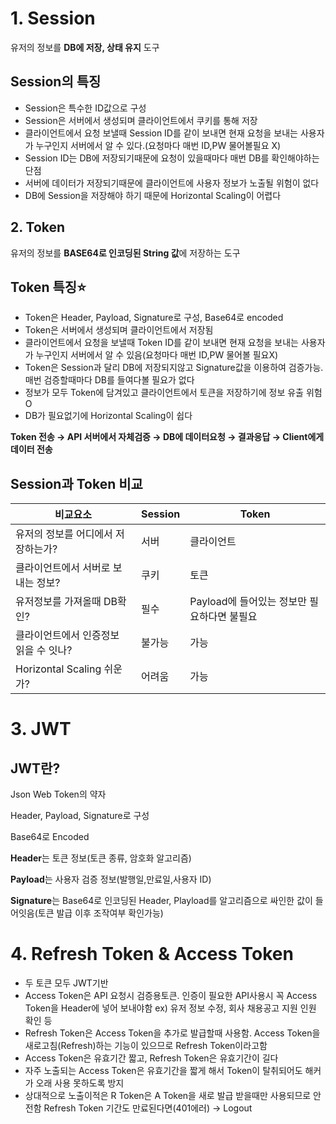 # 1. Session

유저의 정보를 **DB에 저장, 상태 유지** 도구

## Session의 특징

- Session은 특수한 ID값으로 구성
- Session은 서버에서 생성되며 클라이언트에서 쿠키를 통해 저장
- 클라이언트에서 요청 보낼때 Session ID를 같이 보내면 현재 요청을 보내는 사용자가 누구인지 서버에서 알 수 있다.(요청마다 매번 ID,PW 물어볼필요 X)
- Session ID는 DB에 저장되기때문에 요청이 있을때마다 매번 DB를 확인해야하는 단점
- 서버에 데이터가 저장되기때문에 클라이언트에 사용자 정보가 노출될 위험이 없다
- DB에 Session을 저장해야 하기 때문에 Horizontal Scaling이 어렵다


## 2. Token

유저의 정보를 **BASE64로 인코딩된 String 값**에 저장하는 도구

## Token 특징⭐️

- Token은 Header, Payload, Signature로 구성, Base64로 encoded
- Token은 서버에서 생성되며 클라이언트에서 저장됨
- 클라이언트에서 요청을 보낼때 Token ID를 같이 보내면 현재 요청을 보내는 사용자가 누구인지 서버에서 알 수 있음(요청마다 매번 ID,PW 물어볼 필요X)
- Token은 Session과 달리 DB에 저장되지않고 Signature값을 이용하여 검증가능. 매번 검증할때마다 DB를 들여다볼 필요가 없다
- 정보가 모두 Token에 담겨있고 클라이언트에서 토큰을 저장하기에 정보 유출 위험O
- DB가 필요없기에 Horizontal Scaling이 쉽다

**Token 전송 → API 서버에서 자체검증 → DB에 데이터요청 → 결과응답 → Client에게 데이터 전송** 

## Session과 Token 비교

| 비교요소 | Session | Token |
| --- | --- | --- |
| 유저의 정보를 어디에서 저장하는가? |  서버 | 클라이언트 |
| 클라이언트에서 서버로 보내는 정보? | 쿠키 | 토큰 |
| 유저정보를 가져올때 DB확인? | 필수 | Payload에 들어있는 정보만 필요하다면 불필요 |
| 클라이언트에서 인증정보 읽을 수 잇나? | 불가능 | 가능 |
| Horizontal Scaling 쉬운가? | 어려움 | 가능 |

# 3. JWT

## JWT란?

Json Web Token의 약자

Header, Payload, Signature로 구성

Base64로 Encoded

**Header**는 토큰 정보(토큰 종류, 암호화 알고리즘)

**Payload**는 사용자 검증 정보(발행일,만료일,사용자 ID)

**Signature**는 Base64로 인코딩된 Header, Playload를 알고리즘으로 싸인한 값이 들어잇음(토큰 발급 이후 조작여부 확인가능)

# 4. Refresh Token & Access Token

- 두 토큰 모두 JWT기반
- Access Token은 API 요청시 검증용토큰. 인증이 필요한 API사용시 꼭 Access Token을 Header에 넣어 보내야함 ex) 유저 정보 수정, 회사 채용공고 지원 인원 확인 등
- Refresh Token은 Access Token을 추가로 발급할때 사용함.  Access Token을 새로고침(Refresh)하는 기능이 있으므로 Refresh Token이라고함
- Access Token은 유효기간 짧고, Refresh Token은 유효기간이 길다
- 자주 노출되는 Access Token은 유효기간을 짧게 해서 Token이 탈취되어도 해커가 오래 사용 못하도록 방지
- 상대적으로 노출이적은 R Token은 A Token을 새로 발급 받을때만 사용되므로 안전함
Refresh Token 기간도 만료된다면(401에러) → Logout
